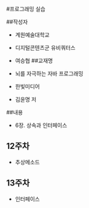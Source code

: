#프로그래밍 실습

##작성자
- 계원예술대학교
- 디지털콘텐츠군 유비쿼터스
- 여승협
##교재명

- 뇌를 자극하는 자바 프로그래밍
- 한빛미디어
- 김윤명 저

##내용

- 6장. 상속과 인터페이스

## 12주차
- 추상메소드
## 13주차
- 인터페이스
